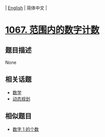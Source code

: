 
| [English](README_EN.md) | 简体中文 |
# [1067. 范围内的数字计数](https://leetcode-cn.com/problems/digit-count-in-range/)
## 题目描述
None
## 相关话题
- [数学](https://leetcode-cn.com/tag/math)
- [动态规划](https://leetcode-cn.com/tag/dynamic-programming)
## 相似题目
- [数字 1 的个数](../number-of-digit-one/README.md)
